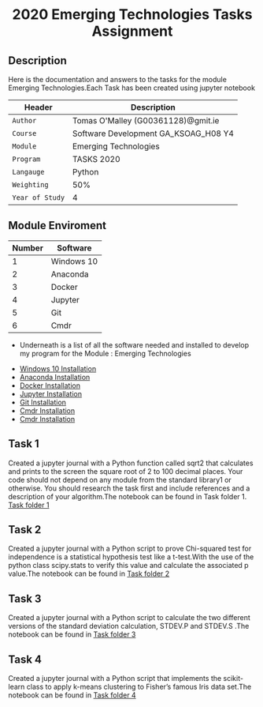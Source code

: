 <p align="center">
<h1 align="center">2020 Emerging Technologies Tasks Assignment  </h1>


## Description
 <p align="left">
Here is the documentation and answers to the tasks for the module Emerging Technologies.Each Task has been created using jupyter notebook
<br />
</p>

| Header | Description |
| --- | --- |
| `Author` | Tomas O'Malley (G00361128)@gmit.ie |
| `Course` | Software Development GA_KSOAG_H08 Y4  |
| `Module` | Emerging  Technologies  |
| `Program` | TASKS 2020 |
| `Langauge` | Python |
| `Weighting` | 50% |
| `Year of Study` | 4 |



## Module Enviroment 


| Number | Software |
| --- | --- |
| 1 | Windows 10|
| 2 | Anaconda|
| 3 | Docker|
| 4 | Jupyter|
| 5 | Git|
| 6 | Cmdr|


- Underneath is a list of all the software needed and installed to develop my program  for the Module : Emerging Technologies 




* [Windows 10  Installation   ](https://www.microsoft.com/en-gb/software-download/windows10) 
* [Anaconda Installation   ](https://www.anaconda.com/) 
* [Docker Installation](https://www.docker.com/?utm_source=google&utm_medium=cpc&utm_campaign=dockerhomepage&utm_content=nemea&utm_term=dockerhomepage&utm_budget=growth&gclid=Cj0KCQiA8dH-BRD_ARIsAC24umarjP9XjIo_qI0gCJSfvesHjGmRdcFrk3JSXOKtQsHPbueLkN-IHmEaAphBEALw_wcB)
* [Jupyter Installation ](https://jupyter.org/)
* [Git  Installation ](https://git-scm.com/downloads)
* [Cmdr  Installation  ](https://cmder.net/)
* [Cmdr  Installation  ](https://cmder.net/)



## Task 1 

Created a jupyter journal with  a Python function called sqrt2 that calculates and prints to the screen the square root of 2 to 100 decimal places. Your code should not depend on any module from the standard library1 or otherwise. You should research the task first and include references and a description of your algorithm.The notebook can be found in Task folder 1. [Task folder 1](https://github.com/OmalleyTomas98/EmergingTechnologiesTasks/blob/main/TASK1/squareRootProblem.ipynb)



## Task 2 

Created a jupyter journal with  a Python script to prove Chi-squared test for independence is a statistical hypothesis test like a t-test.With the use of the python class scipy.stats to verify this value and calculate the associated p value.The notebook can be found in [Task folder 2](https://github.com/OmalleyTomas98/EmergingTechnologiesTasks/blob/main/TASK2/chi-squaredTest.ipynb)

## Task 3 

Created a jupyter journal  with  a Python script to calculate the  two different versions of the standard deviation calculation, STDEV.P and  STDEV.S .The notebook can be found in [Task folder 3](https://github.com/OmalleyTomas98/EmergingTechnologiesTasks/blob/main/TASK3/standardDeviation.ipynb)
 

## Task 4 

Created a jupyter journal  with  a Python script that implements the  scikit-learn class to apply k-means clustering to Fisher’s famous Iris data set.The notebook can be found in [Task folder 4](https://github.com/OmalleyTomas98/EmergingTechnologiesTasks/blob/main/TASK4/kmeansClustering.ipynb)
